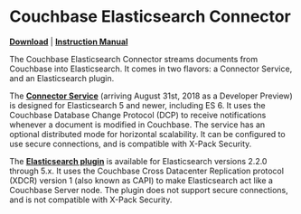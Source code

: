 Couchbase Elasticsearch Connector
=================================================

[**Download**](https://github.com/couchbaselabs/couchbase-elasticsearch-connector/releases)
| [**Instruction Manual**](https://developer.couchbase.com/documentation/server/current/connectors/elasticsearch/overview.html)

The Couchbase Elasticsearch Connector streams documents from Couchbase into Elasticsearch.
It comes in two flavors: a Connector Service, and an Elasticsearch plugin.

The **[Connector Service](README-SERVICE.md)** (arriving August 31st, 2018 as a Developer Preview) is designed for
Elasticsearch 5 and newer, including ES 6.
It uses the Couchbase Database Change Protocol (DCP) to receive notifications whenever
a document is modified in Couchbase. The service has an optional distributed mode for horizontal scalability.
It can be configured to use secure connections, and is compatible with X-Pack Security.

The **[Elasticsearch plugin](README-PLUGIN.md)** is available for Elasticsearch versions 2.2.0 through 5.x. It
uses the Couchbase Cross Datacenter Replication protocol (XDCR) version 1 (also known as CAPI) to make Elasticsearch act like a Couchbase Server node.
The plugin does not support secure connections, and is not compatible with
X-Pack Security.
